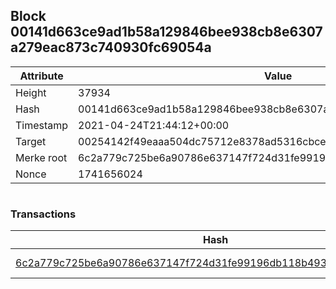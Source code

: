 ## Block 00141d663ce9ad1b58a129846bee938cb8e6307a279eac873c740930fc69054a

Attribute | Value
--- | ---
Height | 37934
Hash | 00141d663ce9ad1b58a129846bee938cb8e6307a279eac873c740930fc69054a
Timestamp | 2021-04-24T21:44:12+00:00
Target | 00254142f49eaaa504dc75712e8378ad5316cbcead634704b3734b6271167cc4
Merke root | 6c2a779c725be6a90786e637147f724d31fe99196db118b4931e05eb046170d1
Nonce | 1741656024

```

```

### Transactions

Hash | Amount
--- | ---
[6c2a779c725be6a90786e637147f724d31fe99196db118b4931e05eb046170d1](6c2a779c725be6a90786e637147f724d31fe99196db118b4931e05eb046170d1.md) | 10.00000000 SKEPTI 

